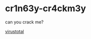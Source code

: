 # cr1n63y-cr4ckm3y

can you crack me?

[virustotal](https://www.virustotal.com/gui/url/1ea8a80dc46bd97cb0991cd0d4c511b169fdb404230822ec874ab1c027e368d6?nocache=1)
